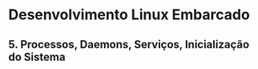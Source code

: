 # Desenvolvimento Linux Embarcado

## 5. Processos, Daemons, Serviços, Inicialização do Sistema

### 
